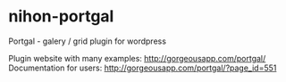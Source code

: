 # nihon-portgal
Portgal - galery / grid plugin for wordpress

Plugin website with many examples: http://gorgeousapp.com/portgal/
Documentation for users: http://gorgeousapp.com/portgal/?page_id=551
